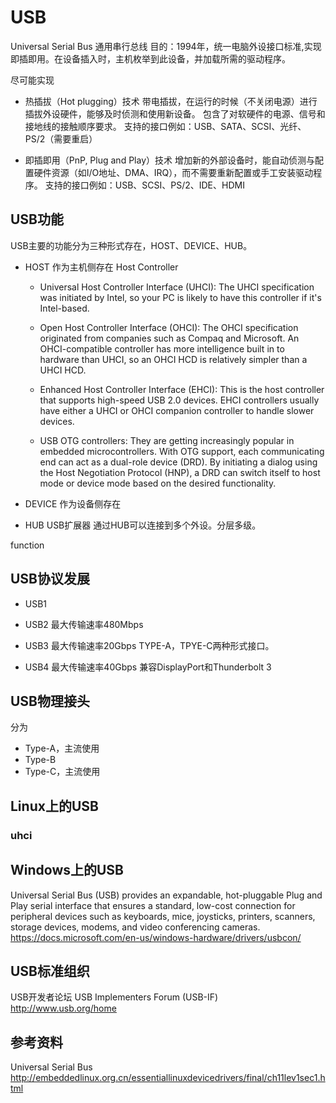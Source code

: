 # USB

Universal Serial Bus 通用串行总线
目的：1994年，统一电脑外设接口标准,实现即插即用。在设备插入时，主机枚举到此设备，并加载所需的驱动程序。


尽可能实现
- 热插拔（Hot plugging）技术
带电插拔，在运行的时候（不关闭电源）进行插拔外设硬件，能够及时侦测和使用新设备。
包含了对软硬件的电源、信号和接地线的接触顺序要求。
支持的接口例如：USB、SATA、SCSI、光纤、PS/2（需要重启）

- 即插即用（PnP, Plug and Play）技术
增加新的外部设备时，能自动侦测与配置硬件资源（如I/O地址、DMA、IRQ），而不需要重新配置或手工安装驱动程序。
支持的接口例如：USB、SCSI、PS/2、IDE、HDMI


## USB功能
USB主要的功能分为三种形式存在，HOST、DEVICE、HUB。

- HOST
作为主机侧存在
Host Controller

  - Universal Host Controller Interface (UHCI): The UHCI specification was initiated by Intel, so your PC is likely to have this controller if it's Intel-based.

  - Open Host Controller Interface (OHCI): The OHCI specification originated from companies such as Compaq and Microsoft. An OHCI-compatible controller has more intelligence built in to hardware than UHCI, so an OHCI HCD is relatively simpler than a UHCI HCD.

  - Enhanced Host Controller Interface (EHCI): This is the host controller that supports high-speed USB 2.0 devices. EHCI controllers usually have either a UHCI or OHCI companion controller to handle slower devices.

  - USB OTG controllers: They are getting increasingly popular in embedded microcontrollers. With OTG support, each communicating end can act as a dual-role device (DRD). By initiating a dialog using the Host Negotiation Protocol (HNP), a DRD can switch itself to host mode or device mode based on the desired functionality.

- DEVICE
作为设备侧存在

- HUB
USB扩展器
通过HUB可以连接到多个外设。分层多级。


function

## USB协议发展
- USB1


- USB2
最大传输速率480Mbps

- USB3
最大传输速率20Gbps
TYPE-A，TPYE-C两种形式接口。

- USB4
最大传输速率40Gbps
兼容DisplayPort和Thunderbolt 3


## USB物理接头
分为
- Type-A，主流使用
- Type-B
- Type-C，主流使用

## Linux上的USB


### uhci


## Windows上的USB
Universal Serial Bus (USB) provides an expandable, hot-pluggable Plug and Play serial interface that ensures a standard, low-cost connection for peripheral devices such as keyboards, mice, joysticks, printers, scanners, storage devices, modems, and video conferencing cameras. 
https://docs.microsoft.com/en-us/windows-hardware/drivers/usbcon/



## USB标准组织
USB开发者论坛 USB Implementers Forum (USB-IF)
http://www.usb.org/home


## 参考资料
Universal Serial Bus
http://embeddedlinux.org.cn/essentiallinuxdevicedrivers/final/ch11lev1sec1.html


